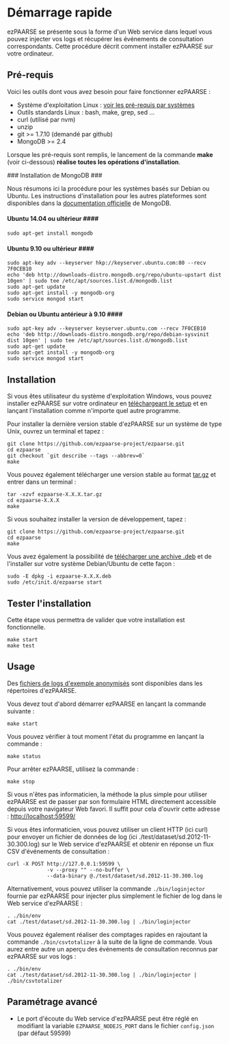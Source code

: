 # Démarrage rapide #

ezPAARSE se présente sous la forme d'un Web service dans lequel vous pouvez
injecter vos logs et récupérer les événements de consultation correspondants.
Cette procédure décrit comment installer ezPAARSE sur votre ordinateur.

## Pré-requis ##

Voici les outils dont vous avez besoin pour faire fonctionner ezPAARSE :

* Système d'exploitation Linux : [voir les pré-requis par systèmes](https://github.com/ezpaarse-project/ezpaarse/blob/master/doc/multi-os.md)
* Outils standards Linux : bash, make, grep, sed ... 
* curl (utilisé par nvm)
* unzip
* git >= 1.7.10 (demandé par github)
* MongoDB >= 2.4

Lorsque les pré-requis sont remplis, le lancement de la commande **make** (voir ci-dessous) **réalise toutes les opérations d'installation**.

### Installation de MongoDB ###

Nous résumons ici la procédure pour les systèmes basés sur Debian ou Ubuntu. Les instructions d'installation pour les autres plateformes sont disponibles dans la [documentation officielle](http://docs.mongodb.org/manual/installation/) de MongoDB.

#### Ubuntu 14.04 ou ultérieur ####
```
sudo apt-get install mongodb
```

#### Ubuntu 9.10 ou ultérieur ####
```
sudo apt-key adv --keyserver hkp://keyserver.ubuntu.com:80 --recv 7F0CEB10
echo 'deb http://downloads-distro.mongodb.org/repo/ubuntu-upstart dist 10gen' | sudo tee /etc/apt/sources.list.d/mongodb.list
sudo apt-get update
sudo apt-get install -y mongodb-org
sudo service mongod start
```

#### Debian ou Ubuntu antérieur à 9.10 ####
```
sudo apt-key adv --keyserver keyserver.ubuntu.com --recv 7F0CEB10
echo 'deb http://downloads-distro.mongodb.org/repo/debian-sysvinit dist 10gen' | sudo tee /etc/apt/sources.list.d/mongodb.list
sudo apt-get update
sudo apt-get install -y mongodb-org
sudo service mongod start
```

## Installation ##

Si vous êtes utilisateur du système d'exploitation Windows, vous pouvez
installer ezPAARSE sur votre ordinateur en [téléchargeant le setup](http://analogist.couperin.org/ezpaarse/download) et en lançant l'installation comme n'importe quel autre programme.

Pour installer la dernière version stable d'ezPAARSE sur un système de type Unix, ouvrez un terminal et tapez :
```console
git clone https://github.com/ezpaarse-project/ezpaarse.git
cd ezpaarse
git checkout `git describe --tags --abbrev=0`
make
```

Vous pouvez également télécharger une version stable au format [tar.gz](http://analogist.couperin.org/ezpaarse/download) et entrer dans un terminal :
```console
tar -xzvf ezpaarse-X.X.X.tar.gz
cd ezpaarse-X.X.X
make
```

Si vous souhaitez installer la version de développement, tapez :
```console
git clone https://github.com/ezpaarse-project/ezpaarse.git
cd ezpaarse
make
```

Vous avez également la possibilité de [télécharger une archive .deb](http://analogist.couperin.org/ezpaarse/download) et de l'installer sur votre système Debian/Ubuntu de cette façon :
```console
sudo -E dpkg -i ezpaarse-X.X.X.deb
sudo /etc/init.d/ezpaarse start
```

## Tester l'installation ##

Cette étape vous permettra de valider que votre installation est fonctionnelle.

```console
make start
make test
```

## Usage ##

Des [fichiers de logs d'exemple anonymisés](https://raw.github.com/ezpaarse-project/ezpaarse/master/test/dataset/sd.2012-11-30.300.log)
sont disponibles dans les répertoires d'ezPAARSE.

Vous devez tout d'abord démarrer ezPAARSE en lançant la commande suivante :
```console
make start
```

Vous pouvez vérifier à tout moment l'état du programme en lançant la commande :
```console
make status
```

Pour arrêter ezPAARSE, utilisez la commande :
```console
make stop
```

Si vous n'êtes pas informaticien, la méthode la plus simple pour utiliser ezPAARSE est de
passer par son formulaire HTML directement accessible depuis votre navigateur Web favori.
Il suffit pour cela d'ouvrir cette adresse : [http://localhost:59599/](http://localhost:59599/)

Si vous êtes informaticien, vous pouvez utiliser un client HTTP (ici curl) pour envoyer un
fichier de données de log (ici ./test/dataset/sd.2012-11-30.300.log) sur le Web service
d'ezPAARSE et obtenir en réponse un flux CSV d'événements de consultation :

```console
curl -X POST http://127.0.0.1:59599 \
             -v --proxy "" --no-buffer \
             --data-binary @./test/dataset/sd.2012-11-30.300.log
```

Alternativement, vous pouvez utiliser la commande ``./bin/loginjector`` fournie par ezPAARSE
pour injecter plus simplement le fichier de log dans le Web service d'ezPAARSE :

```console
. ./bin/env
cat ./test/dataset/sd.2012-11-30.300.log | ./bin/loginjector
```
Vous pouvez également réaliser des comptages rapides en rajoutant
la commande ``./bin/csvtotalizer`` à la suite de la ligne de commande.
Vous aurez entre autre un aperçu des événements de consultation reconnus
par ezPAARSE sur vos logs :

```console
. ./bin/env
cat ./test/dataset/sd.2012-11-30.300.log | ./bin/loginjector | ./bin/csvtotalizer
```

## Paramétrage avancé ##

* Le port d'écoute du Web service d'ezPAARSE peut être réglé en modifiant la variable ``EZPAARSE_NODEJS_PORT``
dans le fichier ``config.json`` (par défaut 59599)
